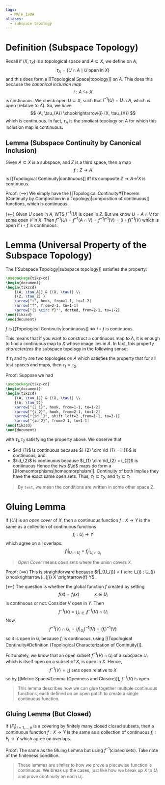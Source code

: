 ```yaml
---
tags:
  - MATH_190A
aliases:
  - subspace topology
---
```

# Definition (Subspace Topology)
Recall if $(X, \tau_{X})$ is a topological space and $A \subseteq X$, we define on $A$,
$$
\tau_{A} = \{ U \cap A \mid U \text{ open in } X\}
$$
and this does form a [[Topological Space|topology]] on $A$. This does this because the *canonical inclusion map* 
$$
i : A \hookrightarrow X
$$
is continuous. We check open $U \subset X$, such that $i^{-1}(U) = U \cap A$, which is open (relative to $A$). So, we have 
$$
(A, \tau_{A}) \xhookrightarrow{i} (X, \tau_{X})
$$
which is continuous. In fact, $\tau_{A}$ is the *smallest* topology on $A$ for which this inclusion map is continuous. 
## Lemma (Subspace Continuity by Canonical Inclusion) 
Given $A \subseteq X$ is a subspace, and $Z$ is a third space, then a map 
$$
f : Z \to A
$$
is [[Topological Continuity|continuous]] iff its composite $Z \to A \to^{i} X$ is continuous.

Proof:
$(\implies)$
We simply have the [[Topological Continuity#Theorem (Continuity by Composition in a Topology)|composition of continuous]] functions, which is continuous. 

$(\impliedby)$
Given $U$ open in $A$, WTS $f^{-1}(U)$ is open in $Z$. But we know $U = A \cap V$ for some open $V$ in $X$. Then $f^{-1}(U) = f^{-1}(A \cap V) = f^{-1}i^{-1}(V) = (i \circ f)^{-1}(V)$ which is open if $i \circ f$ is continuous. 

# Lemma (Universal Property of the Subspace Topology)
The [[Subspace Topology|subspace topology]] satisfies the property:
```tikz
\usepackage{tikz-cd}
\begin{document}
\begin{tikzcd} 
	{(A, \tau_A)} & {(X, \tau)} \\ 
	{(Z, \tau_Z) } 
	\arrow["i", hook, from=1-1, to=1-2] 
	\arrow["f", from=2-1, to=1-1] 
	\arrow["{i \circ f}"', dotted, from=2-1, to=1-2] 
\end{tikzcd}
\end{document}
```
$f$ is [[Topological Continuity|continuous]] $\iff$ $i \circ f$ is continuous. 

This means that if you want to construct a continuous map *to* $A$, it is enough to find a continuous map to $X$ whose image lies in $A$. In fact, this property *characterizes* the subspace topology in the following sense:

if $\tau_{1}$ and $\tau_{2}$ are two topologies on $A$ which satisfies the property that for all test spaces and maps, then $\tau_{1} = \tau_{2}$. 

Proof:
Suppose we had 
```tikz
\usepackage{tikz-cd}
\begin{document}
\begin{tikzcd} 
	{(A, \tau_1)} & {(X, \tau)} \\ 
	{(A, \tau_2)} 
	\arrow["{i_1}", hook, from=1-1, to=1-2] 
	\arrow["{i_2}", hook, from=2-1, to=1-2]
	\arrow["{id_1}", shift left=2 ,from=1-1, to=2-1]
	\arrow["{id_2}", from=2-1, to=1-1]
\end{tikzcd}
\end{document}
```
with $\tau_{1}, \tau_{2}$ satisfying the property above. We observe that 
- $\id_{1}$ is continuous because $i_{2} \circ \id_{1} = i_{1}$ is continuous, and
- $\id_{2}$ is continuous because $i_{1} \circ \id_{2} = i_{2}$ is continuous
Hence the two $\id$ maps do form a [[Homeomorphisms|homeomorphsism]]. Continuity of both implies they have the exact same open sets. Thus, $\tau_{1} \subseteq \tau_{2}$, and $\tau_{2} \subseteq \tau_{1}$. 

> By `test`, we mean the conditions are written in some other space $Z$. 

# Gluing Lemma
If $\{U_{i}\}$ is an *open cover* of $X$, then a continuous function $f : X \to Y$ is the same as a collection of continuous functions 
$$
f_{i} : U_{i} \to Y
$$
which agree on all overlaps:
$$
f_{i} |_{U_{i} \cap U_{j}} = f_{j} |_{U_{i}\cap U_{j}}
$$
> *Open Cover* means open sets where the union covers $X$.

Proof: 
$(\implies)$
This is straightforward because $f|_{U_{j}} = f \circ i_{j} : U_{j} \xhookrightarrow{i_{j}} X \xrightarrow{f} Y$.  

$(\impliedby)$
The question is whether the global function $f$ created by setting
$$
f(x) = f_{i}(x) 
\quad\quad\quad
x \in U_{i}
$$
is continuous or not. Consider $V$ open in $Y$. Then 
$$
f^{-1}(V) = \bigcup_{i \in I} f^{-1}(V) \cap U_{i} 
$$
Now, 
$$
f^{-1}(V) \cap U_{i} = (f|_{U_{i}})^{-1}(V) = (f_{i})^{-1}(V)
$$
so it is open in $U_{i}$ because $f_{i}$ is continuous, using [[Topological Continuity#Definition (Topological Characterization of Continuity)]]. 

Fortunately, we know that an open subset $f^{-1}(V) \cap U_{i}$ of a subspace $U_{i}$ which is itself open on a subset of $X$, is open in $X$. Hence, 
$$
f^{-1}(V) = \bigcup \text{ sets open relative to } X
$$
so by [[Metric Space#Lemma (Openness and Closure)]], $f^{-1}(V)$ is open.

> This lemma describes how we can glue together multiple continuous functions, each defined on an open patch to create a single continuous function.

## Gluing Lemma (But Closed)
If $\{F_{i}\}_{i=1, \dots, n}$ is a covering by finitely many closed closed subsets, then a continuous function $f : X \to Y$ is the same as a collection of continuous $f_{i} : F_{i}\to Y$ which agree on overlaps. 

Proof:
The same as the Gluing Lemma but using $f^{-1}(\text{closed sets})$. Take note of the finiteness condition. 

> These lemmas are similar to how we prove a piecewise function is continuous. We break up the cases, just like how we break up $X$ to $U_{i}$ and prove continuity on each $U_{i}$. 


